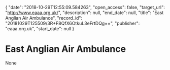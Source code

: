 {
  "date": "2018-10-29T12:55:09.584263", 
  "open_access": false, 
  "target_url": "http://www.eaaa.org.uk/", 
  "description": null, 
  "end_date": null, 
  "title": "East Anglian Air Ambulance", 
  "record_id": "20181029T125509/3R+F8QfX6OtkuL3eFrtDQg==", 
  "publisher": "eaaa.org.uk", 
  "start_date": null
}

# East Anglian Air Ambulance

None